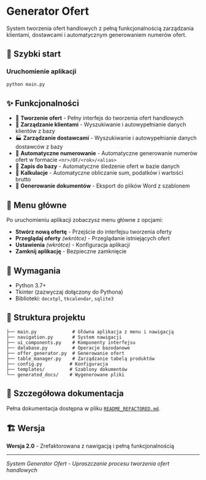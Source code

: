 # Generator Ofert

System tworzenia ofert handlowych z pełną funkcjonalnością zarządzania klientami, dostawcami i automatycznym generowaniem numerów ofert.

## 🚀 Szybki start

### Uruchomienie aplikacji

```bash
python main.py
```

## ✨ Funkcjonalności

- 📝 **Tworzenie ofert** - Pełny interfejs do tworzenia ofert handlowych
- 👥 **Zarządzanie klientami** - Wyszukiwanie i autowypełnianie danych klientów z bazy
- 🏭 **Zarządzanie dostawcami** - Wyszukiwanie i autowypełnianie danych dostawców z bazy
- 🔢 **Automatyczne numerowanie** - Automatyczne generowanie numerów ofert w formacie `<nr>/OF/<rok>/<alias>`
- 💾 **Zapis do bazy** - Automatyczne śledzenie ofert w bazie danych
- 🧮 **Kalkulacje** - Automatyczne obliczanie sum, podatków i wartości brutto
- 📄 **Generowanie dokumentów** - Eksport do plików Word z szablonem

## 🎯 Menu główne

Po uruchomieniu aplikacji zobaczysz menu główne z opcjami:

- **Stwórz nową ofertę** - Przejście do interfejsu tworzenia oferty
- **Przeglądaj oferty** *(wkrótce)* - Przeglądanie istniejących ofert
- **Ustawienia** *(wkrótce)* - Konfiguracja aplikacji
- **Zamknij aplikację** - Bezpieczne zamknięcie

## 🔧 Wymagania

- Python 3.7+
- Tkinter (zazwyczaj dołączony do Pythona)
- Biblioteki: `docxtpl`, `tkcalendar`, `sqlite3`

## 📁 Struktura projektu

```
├── main.py             # Główna aplikacja z menu i nawigacją
├── navigation.py       # System nawigacji
├── ui_components.py    # Komponenty interfejsu
├── database.py         # Operacje bazodanowe
├── offer_generator.py  # Generowanie ofert
├── table_manager.py    # Zarządzanie tabelą produktów
├── config.py          # Konfiguracja
├── templates/         # Szablony dokumentów
└── generated_docs/    # Wygenerowane pliki
```

## 📖 Szczegółowa dokumentacja

Pełna dokumentacja dostępna w pliku [`README_REFACTORED.md`](README_REFACTORED.md).

## 🏗️ Wersja

**Wersja 2.0** - Zrefaktorowana z nawigacją i pełną funkcjonalnością

---

*System Generator Ofert - Upraszczanie procesu tworzenia ofert handlowych*
